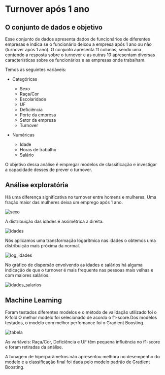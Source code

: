 # Turnover após 1 ano
## O conjunto de dados e objetivo

Esse conjunto de dados apresenta dados de funcionários de diferentes empresas e indica se o funcionário deixou a empresa após 1 ano ou não (turnover após 1 ano). O conjunto apresenta 11 colunas, sendo uma contendo a resposta sobre o turnover e as outras 10 apresentam diversas características sobre os funcionários e as empresas onde trabalham. 

Temos as seguintes variáveis:

* Categóricas
    * Sexo
    * Raça/Cor
    * Escolaridade
    * UF
    * Deficiência
    * Porte da empresa
    * Setor da empresa
    * Turnover

* Numéricas
    * Idade
    * Horas de trabalho
    * Salário
    
O objetivo dessa análise é empregar modelos de classificação e investigar a capacidade desses de prever o turnover.

## Análise exploratória

Há uma diferença significativa no turnover entre homens e mulheres. Uma fração maior das mulheres deixa um emprego após 1 ano.

![sexo](https://user-images.githubusercontent.com/88217999/163504807-29db0024-df7c-425d-a4f2-89ae07eeb4e5.png)

A distribuição das idades é assimétrica à direita.

![idades](https://user-images.githubusercontent.com/88217999/163505612-2489acac-3e8d-48b8-ba16-fbaf435551f1.png)

Nós aplicamos uma transformação logarítmica nas idades o obtemos uma distribuição mais próxima da normal.

![log_idades](https://user-images.githubusercontent.com/88217999/163505936-6730b7aa-8fcb-41a0-b14a-c78b97aeefeb.png)

No gráfico de dispersão envolvendo as idades e salários há alguma indicação de que o turnover é mais frequente nas pessoas mais velhas e com maiores salários.

![idades_salarios](https://user-images.githubusercontent.com/88217999/163892032-f7275cca-2df0-4f7e-ae3e-5bbe54e543ea.png)

## Machine Learning

Foram testados diferentes modelos e o método de validação utilizado foi o K-fold.O melhor modelo foi selecionado de acordo o f1-score.Dos modelos testados, o modelo com melhor perfomance foi o Gradient Boosting.

![tabela](https://user-images.githubusercontent.com/88217999/163892995-57a86b39-e8ce-4d8d-99e2-5a02a6c0da1c.png)

As variáveis: Raça/Cor, Deficiência e UF têm pequena influência no f1-score e foram retiradas da análise.

A tunagem de hiperparâmetros não apresentou melhora no desempenho do modelo e a classificação final foi dada pelo modelo padrão de Gradient Boosting.
